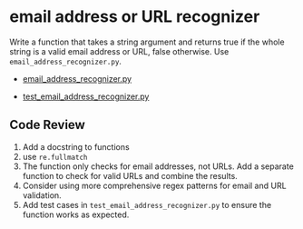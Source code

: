 # email address or URL recognizer

Write a function that takes a string argument and returns true if the whole string is a valid email address or URL, false otherwise. Use `email_address_recognizer.py`.

-   [email_address_recognizer.py](email_address_recognizer.py)

-   [test_email_address_recognizer.py](test_email_address_recognizer.py)

## Code Review

1. Add a docstring to functions
2. use `re.fullmatch`
3. The function only checks for email addresses, not URLs. Add a separate function to check for valid URLs and combine the results.
4. Consider using more comprehensive regex patterns for email and URL validation.
5. Add test cases in `test_email_address_recognizer.py` to ensure the function works as expected.
